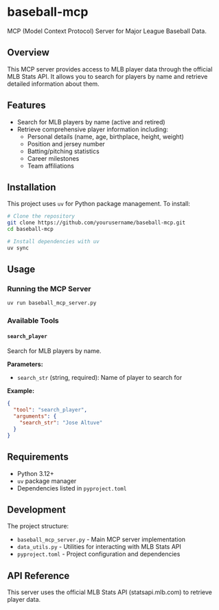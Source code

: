 # baseball-mcp

MCP (Model Context Protocol) Server for Major League Baseball Data.

## Overview

This MCP server provides access to MLB player data through the official MLB Stats API. It allows you to search for players by name and retrieve detailed information about them.

## Features

- Search for MLB players by name (active and retired)
- Retrieve comprehensive player information including:
  - Personal details (name, age, birthplace, height, weight)
  - Position and jersey number
  - Batting/pitching statistics
  - Career milestones
  - Team affiliations

## Installation

This project uses `uv` for Python package management. To install:

```bash
# Clone the repository
git clone https://github.com/yourusername/baseball-mcp.git
cd baseball-mcp

# Install dependencies with uv
uv sync
```

## Usage

### Running the MCP Server

```bash
uv run baseball_mcp_server.py
```

### Available Tools

#### `search_player`
Search for MLB players by name.

**Parameters:**
- `search_str` (string, required): Name of player to search for

**Example:**
```json
{
  "tool": "search_player",
  "arguments": {
    "search_str": "Jose Altuve"
  }
}
```

## Requirements

- Python 3.12+
- `uv` package manager
- Dependencies listed in `pyproject.toml`

## Development

The project structure:
- `baseball_mcp_server.py` - Main MCP server implementation
- `data_utils.py` - Utilities for interacting with MLB Stats API
- `pyproject.toml` - Project configuration and dependencies

## API Reference

This server uses the official MLB Stats API (statsapi.mlb.com) to retrieve player data.
